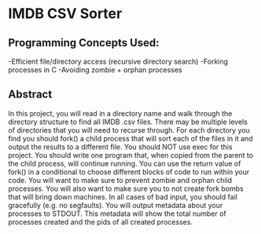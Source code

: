 # IMDB CSV Sorter 

## Programming Concepts Used:
  -Efficient file/directory access (recursive directory search)
  -Forking processes in C
  -Avoiding zombie + orphan processes
 
## Abstract
  In this project, you will read in a directory name and walk through the directory structure to find all IMDB
  .csv files. There may be multiple levels of directories that you will need to recurse through. For each
  directory you find you should fork() a child process that will sort each of the files in it and output the
  results to a different file. You should NOT use exec for this project. You should write one program that,
  when copied from the parent to the child process, will continue running. You can use the return value of
  fork() in a conditional to choose different blocks of code to run within your code. You will want to
  make sure to prevent zombie and orphan child processes. You will also want to make sure you to not
  create fork bombs that will bring down machines. In all cases of bad input, you should fail gracefully
  (e.g. no segfaults).
  You will output metadata about your processes to STDOUT. This metadata will show the total number
  of processes created and the pids of all created processes.
